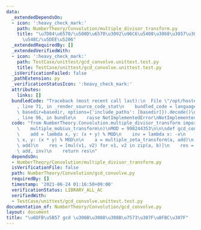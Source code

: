 ```yaml
---
data:
  _extendedDependsOn:
  - icon: ':heavy_check_mark:'
    path: NumberTheory/Convolution/multiple_divisor_transform.py
    title: "\u7D04\u6570/\u500D\u6570\u3092\u96C6\u5408\u3068\u3057\u305F\u7D2F\u7A4D\
      \u548C/\u5DEE\u5206"
  _extendedRequiredBy: []
  _extendedVerifiedWith:
  - icon: ':heavy_check_mark:'
    path: TestCase/unittest/gcd_convolve.unittest.test.py
    title: TestCase/unittest/gcd_convolve.unittest.test.py
  _isVerificationFailed: false
  _pathExtension: py
  _verificationStatusIcon: ':heavy_check_mark:'
  attributes:
    links: []
  bundledCode: "Traceback (most recent call last):\n  File \"/opt/hostedtoolcache/Python/3.9.7/x64/lib/python3.9/site-packages/onlinejudge_verify/documentation/build.py\"\
    , line 71, in _render_source_code_stat\n    bundled_code = language.bundle(stat.path,\
    \ basedir=basedir, options={'include_paths': [basedir]}).decode()\n  File \"/opt/hostedtoolcache/Python/3.9.7/x64/lib/python3.9/site-packages/onlinejudge_verify/languages/python.py\"\
    , line 96, in bundle\n    raise NotImplementedError\nNotImplementedError\n"
  code: "from NumberTheory.Convolution.multiple_divisor_transform import (\n    multiple_zeta_transform,\n\
    \    multiple_mobius_transform\n)\nMOD = 998244353\n\n\ndef gcd_convolve(a, b):\n\
    \    add = lambda x, y: (x + y) % MOD\n    inv = lambda x: -x\n    mul = lambda\
    \ x, y: (x * y) % MOD\n\n    a = multiple_zeta_transform(a, add)\n    b = multiple_zeta_transform(b,\
    \ add)\n    res = [mul(v1, v2) for v1, v2 in zip(a, b)]\n    res = multiple_mobius_transform(res,\
    \ add, inv)\n    return res\n"
  dependsOn:
  - NumberTheory/Convolution/multiple_divisor_transform.py
  isVerificationFile: false
  path: NumberTheory/Convolution/gcd_convolve.py
  requiredBy: []
  timestamp: '2021-06-24 01:16:50+09:00'
  verificationStatus: LIBRARY_ALL_AC
  verifiedWith:
  - TestCase/unittest/gcd_convolve.unittest.test.py
documentation_of: NumberTheory/Convolution/gcd_convolve.py
layout: document
title: "\u6DFB\u5B57 gcd \u306B\u3088\u308B\u7573\u307F\u8FBC\u307F"
---
```

